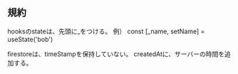 ## 規約
hooksのstateは、先頭に_をつける。
例） const [_name, setName] = useState('bob')

firestoreは、timeStampを保持していない。
createdAtに、サーバーの時間を追加する。